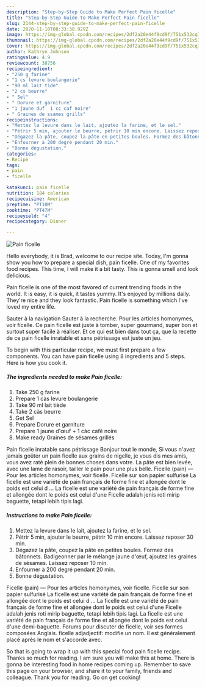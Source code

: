 ```yaml
---
description: "Step-by-Step Guide to Make Perfect Pain ficelle"
title: "Step-by-Step Guide to Make Perfect Pain ficelle"
slug: 2144-step-by-step-guide-to-make-perfect-pain-ficelle
date: 2020-11-10T08:33:38.929Z
image: https://img-global.cpcdn.com/recipes/2df2a20e44f9cd9f/751x532cq70/pain-ficelle-photo-principale-de-la-recette.jpg
thumbnail: https://img-global.cpcdn.com/recipes/2df2a20e44f9cd9f/751x532cq70/pain-ficelle-photo-principale-de-la-recette.jpg
cover: https://img-global.cpcdn.com/recipes/2df2a20e44f9cd9f/751x532cq70/pain-ficelle-photo-principale-de-la-recette.jpg
author: Kathryn Johnson
ratingvalue: 4.9
reviewcount: 38756
recipeingredient:
- "250 g farine"
- "1 cs levure boulangerie"
- "90 ml lait tide"
- "2 cs beurre"
- " Sel"
- " Dorure et garniture"
- "1 jaune duf  1 cc caf noire"
- " Graines de ssames grills"
recipeinstructions:
- "Mettez la levure dans le lait, ajoutez la farine, et le sel."
- "Pétrir 5 min, ajouter le beurre, pétrir 10 min encore. Laissez reposer 30 min."
- "Dégazez la pâte, coupez la pâte en petites boules. Formez des bâtonnets. Badigeonner par le mélange jaune d&#39;œuf, ajoutez les graines de sésames. Laissez reposer 10 min."
- "Enfourner à 200 degré pendant 20 min."
- "Bonne dégustation."
categories:
- Recipe
tags:
- pain
- ficelle

katakunci: pain ficelle 
nutrition: 184 calories
recipecuisine: American
preptime: "PT10M"
cooktime: "PT47M"
recipeyield: "4"
recipecategory: Dinner

---
```



![Pain ficelle](https://img-global.cpcdn.com/recipes/2df2a20e44f9cd9f/751x532cq70/pain-ficelle-photo-principale-de-la-recette.jpg)

Hello everybody, it is Brad, welcome to our recipe site. Today, I'm gonna show you how to prepare a special dish, pain ficelle. One of my favorites food recipes. This time, I will make it a bit tasty. This is gonna smell and look delicious.

Pain ficelle is one of the most favored of current trending foods in the world. It is easy, it is quick, it tastes yummy. It's enjoyed by millions daily. They're nice and they look fantastic. Pain ficelle is something which I've loved my entire life.

Sauter à la navigation Sauter à la recherche. Pour les articles homonymes, voir ficelle. Ce pain ficelle est juste à tomber, super gourmand, super bon et surtout super facile à réaliser. Et ce qui est bien dans tout ça, que la recette de ce pain ficelle inratable et sans pétrissage est juste un jeu.


To begin with this particular recipe, we must first prepare a few components. You can have pain ficelle using 8 ingredients and 5 steps. Here is how you cook it.

<!--inarticleads1-->

##### The ingredients needed to make Pain ficelle:

1. Take 250 g farine
1. Prepare 1 càs levure boulangerie
1. Take 90 ml lait tiède
1. Take 2 càs beurre
1. Get  Sel
1. Prepare  Dorure et garniture
1. Prepare 1 jaune d&#39;œuf + 1 càc café noire
1. Make ready  Graines de sésames grillés


Pain ficelle inratable sans pétrissage Bonjour tout le monde, Si vous n&#39;avez jamais goûter un pain ficelle aux grains de nigelle, je vous dis mes amis, vous avez raté plein de bonnes choses dans votre. La pâte est bien levée, avec une lame de rasoir, tailler le pain pour une plus belle. Ficelle (pain) — Pour les articles homonymes, voir ficelle. Ficelle sur son papier sulfurisé La ficelle est une variété de pain français de forme fine et allongée dont le poids est celui d … La ficelle est une variété de pain français de forme fine et allongée dont le poids est celui d&#39;une Ficelle adalah jenis roti mirip baguette, tetapi lebih tipis lagi. 

<!--inarticleads2-->

##### Instructions to make Pain ficelle:

1. Mettez la levure dans le lait, ajoutez la farine, et le sel.
1. Pétrir 5 min, ajouter le beurre, pétrir 10 min encore. Laissez reposer 30 min.
1. Dégazez la pâte, coupez la pâte en petites boules. Formez des bâtonnets. Badigeonner par le mélange jaune d&#39;œuf, ajoutez les graines de sésames. Laissez reposer 10 min.
1. Enfourner à 200 degré pendant 20 min.
1. Bonne dégustation.


Ficelle (pain) — Pour les articles homonymes, voir ficelle. Ficelle sur son papier sulfurisé La ficelle est une variété de pain français de forme fine et allongée dont le poids est celui d … La ficelle est une variété de pain français de forme fine et allongée dont le poids est celui d&#39;une Ficelle adalah jenis roti mirip baguette, tetapi lebih tipis lagi. La ficelle est une variété de pain français de forme fine et allongée dont le poids est celui d&#39;une demi-baguette. Forums pour discuter de ficelle, voir ses formes composées Anglais. ficelle adjadjectif: modifie un nom. Il est généralement placé après le nom et s&#39;accorde avec. 

So that is going to wrap it up with this special food pain ficelle recipe. Thanks so much for reading. I am sure you will make this at home. There is gonna be interesting food in home recipes coming up. Remember to save this page on your browser, and share it to your family, friends and colleague. Thank you for reading. Go on get cooking!
